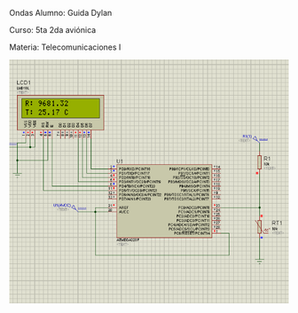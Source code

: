 Ondas
Alumno: Guida Dylan

Curso: 5ta 2da aviónica

Materia: Telecomunicaciones I

![foto](foto.png)
